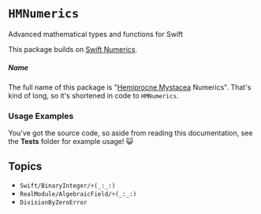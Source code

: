 # ``HMNumerics``

Advanced mathematical types and functions for Swift

This package builds on [Swift Numerics](https://github.com/apple/swift-numerics).

##### Name

The full name of this package is "[Hemiprocne Mystacea](https://en.wikipedia.org/wiki/Moustached_treeswift) Numerics". That's kind of long, so it's shortened in code to `HMNumerics`.

### Usage Examples

You've got the source code, so aside from reading this documentation, see the **Tests** folder for example usage! 😺

## Topics

- ``Swift/BinaryInteger/÷(_:_:)``
- ``RealModule/AlgebraicField/÷(_:_:)``
- ``DivisionByZeroError``
